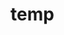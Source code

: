 # temp

































































































































































































































